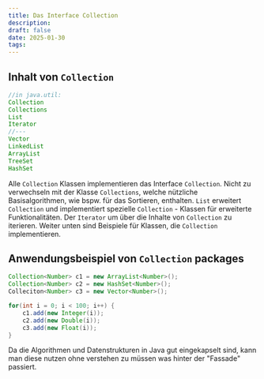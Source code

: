 ```yaml
---
title: Das Interface Collection
description:
draft: false
date: 2025-01-30
tags:
---
```

## Inhalt von `Collection`
```java
//in java.util:
Collection
Collections
List
Iterator
//---
Vector
LinkedList
ArrayList
TreeSet
HashSet
```
Alle `Collection` Klassen implementieren das Interface `Collection`. Nicht zu verwechseln mit der Klasse `Collections`, welche nützliche Basisalgorithmen, wie bspw. für das Sortieren, enthalten. `List` erweitert `Collection` und implementiert spezielle `Collection` - Klassen für erweiterte Funktionalitäten. Der `Iterator` um über die Inhalte von `Collection` zu iterieren. 
Weiter unten sind Beispiele für Klassen, die `Collection` implementieren.
## Anwendungsbeispiel von `Collection` packages
```java
Collection<Number> c1 = new ArrayList<Number>();
Collection<Number> c2 = new HashSet<Number>();
Colleciton<Number> c3 = new Vector<Number>();

for(int i = 0; i < 100; i++) {
	c1.add(new Integer(i));
	c2.add(new Double(i));
	c3.add(new Float(i));
}
```
Da die Algorithmen und Datenstrukturen in Java gut eingekapselt sind, kann man diese nutzen ohne verstehen zu müssen was hinter der "Fassade" passiert.